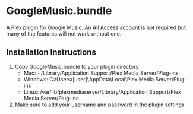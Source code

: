 GoogleMusic.bundle
==================

A Plex plugin for Google Music. An All Access account is not required but many of the features will not work without one.

Installation Instructions
-------------------------
1.  Copy GoogleMusic.bundle to your plugin directory
    * Mac: ~/Library/Application Support/Plex Media Server/Plug-ins
    * Windows: C:\Users\\[user]\AppData\Local\Plex Media Server\Plug-ins
    * Linux: /var/lib/plexmediaserver/Library/Application Support/Plex Media Server/Plug-ins
2.  Make sure to add your username and password in the plugin settings
